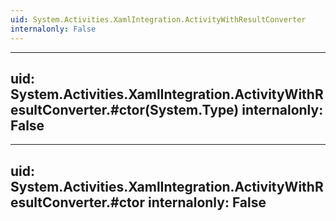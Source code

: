 ```yaml
---
uid: System.Activities.XamlIntegration.ActivityWithResultConverter
internalonly: False
---
```


---
uid: System.Activities.XamlIntegration.ActivityWithResultConverter.#ctor(System.Type)
internalonly: False
---

---
uid: System.Activities.XamlIntegration.ActivityWithResultConverter.#ctor
internalonly: False
---
